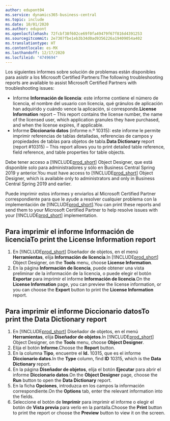 ```yaml
---
author: edupont04
ms.service: dynamics365-business-central
ms.topic: include
ms.date: 10/01/2020
ms.author: edupont
ms.openlocfilehash: 72fcbf38f602ce69f0fa49479f67f816d4391253
ms.sourcegitcommit: 2e7307fbe1eb3b34d0ad9356226a19409054a402
ms.translationtype: HT
ms.contentlocale: es-MX
ms.lasthandoff: 12/17/2020
ms.locfileid: "4749694"
---
```

<span data-ttu-id="ef8c5-101">Los siguientes informes sobre solución de problemas están disponibles para asistir a los Microsoft Certified Partners:</span><span class="sxs-lookup"><span data-stu-id="ef8c5-101">The following troubleshooting reports are available to assist Microsoft Certified Partners with troubleshooting issues:</span></span>  

-   <span data-ttu-id="ef8c5-102">Informe **Información de licencia**: este informe contiene el número de licencia, el nombre del usuario con licencia, qué gránulos de aplicación han adquirido y cuándo vence la aplicación, si corresponde.</span><span class="sxs-lookup"><span data-stu-id="ef8c5-102">**License Information** report – This report contains the license number, the name of the licensed user, which application granules they have purchased, and when the license expires, if applicable.</span></span>  
-   <span data-ttu-id="ef8c5-103">Informe **Diccionario datos** (informe n.º 10315): este informe le permite imprimir referencias de tablas detalladas, referencias de campos y propiedades de tablas para objetos de tabla.</span><span class="sxs-lookup"><span data-stu-id="ef8c5-103">**Data Dictionary** report (report #10315) – This report allows you to print detailed table reference, field reference, and table properties for table objects.</span></span>  

<span data-ttu-id="ef8c5-104">Debe tener acceso a [!INCLUDE[prod_short](../../../includes/prod_short.md)] Object Designer, que está disponible solo para administradores y sólo en Business Central Spring 2019 y anterior.</span><span class="sxs-lookup"><span data-stu-id="ef8c5-104">You must have access to [!INCLUDE[prod_short](../../../includes/prod_short.md)] Object Designer, which is available only to administrators and only in Business Central Spring 2019 and earlier.</span></span>  

<span data-ttu-id="ef8c5-105">Puede imprimir estos informes y enviarlos al Microsoft Certified Partner correspondiente para que le ayude a resolver cualquier problema con la implementación de [!INCLUDE[prod_short](../../../includes/prod_short.md)].</span><span class="sxs-lookup"><span data-stu-id="ef8c5-105">You can print these reports and send them to your Microsoft Certified Partner to help resolve issues with your [!INCLUDE[prod_short](../../../includes/prod_short.md)] implementation.</span></span>  

## <a name="to-print-the-license-information-report"></a><span data-ttu-id="ef8c5-106">Para imprimir el informe Información de licencia</span><span class="sxs-lookup"><span data-stu-id="ef8c5-106">To print the License Information report</span></span>  
1.  <span data-ttu-id="ef8c5-107">En [!INCLUDE[prod_short](../../../includes/prod_short.md)] Diseñador de objetos, en el menú **Herramientas**, elija **Información de licencia**.</span><span class="sxs-lookup"><span data-stu-id="ef8c5-107">In [!INCLUDE[prod_short](../../../includes/prod_short.md)] Object Designer, on the **Tools** menu, choose **License Information**.</span></span>  
2.  <span data-ttu-id="ef8c5-108">En la página **Información de licencia**, puede obtener una vista preliminar de la información de la licencia, o puede elegir el botón **Exportar** para imprimir el informe **Información de licencia**.</span><span class="sxs-lookup"><span data-stu-id="ef8c5-108">On the **License Information** page, you can preview the license information, or you can choose the **Export** button to print the **License Information** report.</span></span>  

## <a name="to-print-the-data-dictionary-report"></a><span data-ttu-id="ef8c5-109">Para imprimir el informe Diccionario datos</span><span class="sxs-lookup"><span data-stu-id="ef8c5-109">To print the Data Dictionary report</span></span>  
1.  <span data-ttu-id="ef8c5-110">En [!INCLUDE[prod_short](../../../includes/prod_short.md)] Diseñador de objetos, en el menú **Herramientas**, elija **Diseñador de objetos**.</span><span class="sxs-lookup"><span data-stu-id="ef8c5-110">In [!INCLUDE[prod_short](../../../includes/prod_short.md)] Object Designer, on the **Tools** menu, choose **Object Designer**.</span></span>  
2.  <span data-ttu-id="ef8c5-111">Elija el botón **Informe**.</span><span class="sxs-lookup"><span data-stu-id="ef8c5-111">Choose the **Report** button.</span></span>  
3.  <span data-ttu-id="ef8c5-112">En la columna **Tipo**, encuentre el **Id.** 10315, que es el informe **Diccionario datos**.</span><span class="sxs-lookup"><span data-stu-id="ef8c5-112">In the **Type** column, find **ID** 10315, which is the **Data Dictionary** report.</span></span>  
4.  <span data-ttu-id="ef8c5-113">En la página **Diseñador de objetos**, elija el botón **Ejecutar** para abrir el informe **Diccionario datos**.</span><span class="sxs-lookup"><span data-stu-id="ef8c5-113">On the **Object Designer** page, choose the **Run** button to open the **Data Dictionary** report.</span></span>  
5.  <span data-ttu-id="ef8c5-114">En la ficha **Opciones**, introduzca en los campos la información correspondiente.</span><span class="sxs-lookup"><span data-stu-id="ef8c5-114">On the **Options** tab, enter the relevant information into the fields.</span></span>  
6.  <span data-ttu-id="ef8c5-115">Seleccione el botón de **Imprimir** para imprimir el informe o elegir el botón de **Vista previa** para verlo en la pantalla.</span><span class="sxs-lookup"><span data-stu-id="ef8c5-115">Choose the **Print** button to print the report or choose the **Preview** button to view it on the screen.</span></span>  
